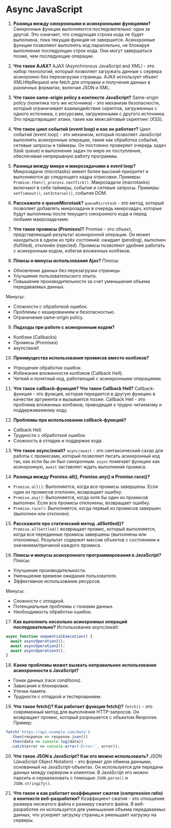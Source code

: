 # **Async JavaScript**

1. **Разница между синхронными и асинхронными функциями?**
Синхронные функции выполняются последовательно: одна за другой. Это означает, что следующая строка кода не будет выполнена, пока текущая функция не завершится. Асинхронные функции позволяют выполнять код параллельно, не блокируя выполнение последующих строк кода. Они могут завершаться позже, чем последующие операции.

2. **Что такое AJAX?**
AJAX (Asynchronous JavaScript and XML) - это набор технологий, который позволяет загружать данные с сервера асинхронно без перезагрузки страницы. AJAX использует объект XMLHttpRequest или fetch для отправки и получения данных в различных форматах, включая JSON и XML.

3. **Что такое same-origin policy в контексте JavaScript?**
Same-origin policy (политика того же источника) - это механизм безопасности, который ограничивает взаимодействие скриптов, загруженных с одного источника, с ресурсами, загруженными с другого источника. Это предотвращает атаки, такие как межсайтовый скриптинг (XSS).

4. **Что такое цикл событий (event loop) и как он работает?**
Цикл событий (event loop) - это механизм, который позволяет JavaScript выполнять асинхронные операции, такие как обработка событий, сетевые запросы и таймеры. Он постоянно проверяет очередь задач (task queue) и выполнение задач по мере их поступления, обеспечивая непрерывную работу программы.

5. **Разница между микро и макрозадачами в event loop?**
Микрозадачи (microtasks) имеют более высокий приоритет и выполняются до следующего кадра отрисовки. Примеры: `Promise.then()`, `process.nextTick()`. Макрозадачи (macrotasks) включают в себя таймеры, события и сетевые запросы. Примеры: `setTimeout()`, `setInterval()`, события DOM.

6. **Расскажите о queueMicrotask?**
`queueMicrotask` - это метод, который позволяет добавлять микрозадачи в очередь микрозадач, которые будут выполнены после текущего синхронного кода и перед любыми макрозадачами.

7. **Что такое промисы (Promises)?**
Promise - это объект, представляющий результат асинхронной операции. Он может находиться в одном из трёх состояний: ожидает (pending), выполнен (fulfilled), отклонён (rejected). Промисы позволяют удобнее работать с асинхронным кодом, избегая вложенных колбэков.

8. **Плюсы и минусы использования Ajax?**
Плюсы:
- Обновление данных без перезагрузки страницы.
- Улучшение пользовательского опыта.
- Повышение производительности за счет уменьшения объема передаваемых данных.

Минусы:
- Сложности с обработкой ошибок.
- Проблемы с кешированием и безопасностью.
- Ограничения same-origin policy.

9. **Подходы при работе с асинхронным кодом?**
- Колбэки (Callbacks)
- Промисы (Promises)
- async/await

10. **Преимущества использования промисов вместо колбэков?**
- Упрощение обработки ошибок.
- Избежание вложенности колбэков (Callback Hell).
- Четкий и понятный код, работающий с асинхронными операциями.

11. **Что такое callback-функция? Что такое Callback Hell?**
Callback-функция - это функция, которая передается в другую функцию в качестве аргумента и вызывается позже. Callback Hell - это проблема вложенных колбэков, приводящая к трудно читаемому и поддерживаемому коду.

12. **Проблемы при использовании callback-функций?**
- Callback Hell.
- Трудности с обработкой ошибок.
- Сложность в отладке и поддержке кода.

13. **Что такое async/await?**
`async/await` - это синтаксический сахар для работы с промисами, который позволяет писать асинхронный код так, как если бы он был синхронным. `async` помечает функцию как асинхронную, `await` заставляет ждать выполнения промиса.

14. **Разница между Promise.all(), Promise.any() и Promise.race()?**
- `Promise.all()`: Выполняется, когда все промисы завершены. Если один из промисов отклонен, возвращает ошибку.
- `Promise.any()`: Выполняется, когда хотя бы один из промисов выполнен. Если все промисы отклонены, возвращает ошибку.
- `Promise.race()`: Выполняется, когда первый из промисов завершен (выполнен или отклонен).

15. **Расскажите про статический метод .allSettled()?**
`Promise.allSettled()` возвращает промис, который выполняется, когда все переданные промисы завершены (выполнены или отклонены). Результат содержит массив объектов с состоянием и значением/причиной каждого промиса.

16. **Плюсы и минусы асинхронного программирования в JavaScript?**
Плюсы:
- Улучшение производительности.
- Уменьшение времени ожидания пользователя.
- Эффективное использование ресурсов.

Минусы:
- Сложности с отладкой.
- Потенциальные проблемы с гонками данных.
- Необходимость обработки ошибок.

17. **Как выполнить несколько асинхронных операций последовательно?**
Использование async/await:
```javascript
async function sequentialExecution() {
  await asyncOperation1();
  await asyncOperation2();
  await asyncOperation3();
}
```

18. **Какие проблемы может вызвать неправильное использование асинхронности в JavaScript?**
- Гонки данных (race conditions).
- Зависания и блокировки.
- Утечки памяти.
- Трудности с отладкой и тестированием.

19. **Что такое fetch()? Как работает функция fetch()?**
`fetch()` - это современный метод для выполнения HTTP-запросов. Он возвращает промис, который разрешается с объектом Response. Пример:
```javascript
fetch('https://api.example.com/data')
  .then(response => response.json())
  .then(data => console.log(data))
  .catch(error => console.error('Error:', error));
```

20. **Что такое JSON в JavaScript? Как его можно использовать?**
JSON (JavaScript Object Notation) - это формат для обмена данными, основанный на JavaScript-объектах. Он используется для передачи данных между сервером и клиентом. В JavaScript его можно парсить и сериализовать с помощью `JSON.parse()` и `JSON.stringify()`.

21. **Что такое и как работает коэффициент сжатия (compression ratio) в контексте веб-разработки?**
Коэффициент сжатия - это отношение размера несжатого файла к размеру сжатого файла. В веб-разработке он используется для уменьшения объема передаваемых данных, что ускоряет загрузку страниц и уменьшает нагрузку на серверы.